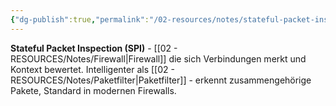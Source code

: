 ```yaml
---
{"dg-publish":true,"permalink":"/02-resources/notes/stateful-packet-inspection/","tags":["firewall/typ","filter/verbindung"],"noteIcon":"","updated":"2025-08-27T15:03:22.962+02:00"}
---
```



**Stateful Packet Inspection (SPI)** - [[02 - RESOURCES/Notes/Firewall\|Firewall]] die sich Verbindungen merkt und Kontext bewertet.
Intelligenter als [[02 - RESOURCES/Notes/Paketfilter\|Paketfilter]] - erkennt zusammengehörige Pakete, Standard in modernen Firewalls.